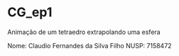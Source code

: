 # CG_ep1
Animação de um tetraedro extrapolando uma esfera

Nome: Claudio Fernandes da Silva Filho NUSP: 7158472
